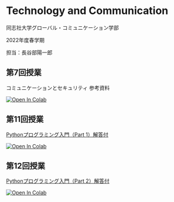 # Technology and Communication

同志社大学グローバル・コミュニケーション学部

2022年度春学期

担当：長谷部陽一郎

## 第7回授業

コミュニケーションとセキュリティ 参考資料

[![Open In Colab](https://colab.research.google.com/assets/colab-badge.svg)](https://colab.research.google.com/github/yohasebe/tech-lecture-notes/blob/master/communication-and-security/sharing-common-key.ipynb)

## 第11回授業

[Pythonプログラミング入門（Part 1）解答付](python-fandamentals/part-01.ipynb)

[![Open In Colab](https://colab.research.google.com/assets/colab-badge.svg)](https://colab.research.google.com/github/yohasebe/tech-lecture-notes/blob/master/python-fandamentals/part-01.ipynb)

## 第12回授業

[Pythonプログラミング入門（Part 2）解答付](python-fandamentals/part-02.ipynb)

[![Open In Colab](https://colab.research.google.com/assets/colab-badge.svg)](https://colab.research.google.com/github/yohasebe/tech-lecture-notes/blob/master/python-fandamentals/part-02.ipynb)
